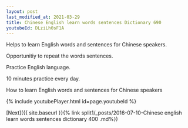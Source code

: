 ```yaml
---
layout: post
last_modified_at: 2021-03-29
title: Chinese English learn words sentences Dictionary 690 
youtubeId: DLziLh0sF1A
---
```

 
 
Helps to learn English words and sentences for Chinese speakers.

Opportunitiy to repeat the words sentences. 

Practice English language. 
 
10 minutes practice every day. 
 
How to learn English words and sentences for Chinese speakers 
 
{% include youtubePlayer.html id=page.youtubeId %}
 
 
[Next]({{ site.baseurl }}{% link  split1/_posts/2016-07-10-Chinese english learn words sentences dictionary 400 .md%})
 
